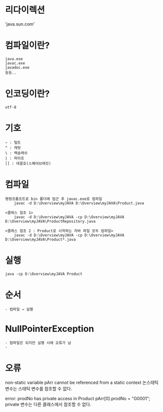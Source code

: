 # 리다이렉션
'java.sun.com'

# 컴파일이란? 
	java.exe
	javac.exe
	javadoc.exe
	등등..
	
# 인코딩이란?
	utf-8
	
# 기호
	~ : 틸트
	^ : 캐럿
	\ : 백슬래쉬
	| : 파이프
	[] : 대괄호(스퀘어브래킷)
	
# 컴파일
	명령프롬프트로 bin 폴더에 접근 후 javac.exe로 컴파일
		javac -d D:\Overview\myJAVA D:\Overview\myJAVA\Product.java
	
	<클래스 참조 1>
		javac -d D:\Overview\myJAVA -cp D:\Overview\myJAVA D:\Overview\myJAVA\ProductRepository.java
	
	<클래스 참조 2 : Product로 시작하는 자바 파일 모두 컴파일>
		javac -d D:\Overview\myJAVA -cp D:\Overview\myJAVA D:\Overview\myJAVA\Product*.java

# 실행
	java -cp D:\Overview\myJAVA Product
	
	
	
# 순서 
	- 컴파일 → 실행

# NullPointerException
	- 컴파일은 되지만 실행 시에 오류가 남
	- 
	
# 오류 
non-static variable pArr cannot be referenced from a static context
논스태틱 변수는 스태틱 변수를 참조할 수 없다.

error: prodNo has private access in Product
        pArr[0].prodNo = "G0001";
private 변수는 다른 클래스에서 참조할 수 없다.